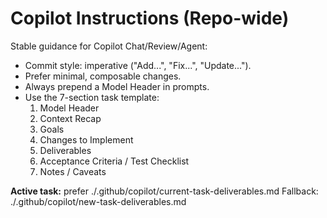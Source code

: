 # Copilot Instructions (Repo-wide)

Stable guidance for Copilot Chat/Review/Agent:
- Commit style: imperative ("Add...", "Fix...", "Update...").
- Prefer minimal, composable changes.
- Always prepend a Model Header in prompts.
- Use the 7-section task template:
  1) Model Header
  2) Context Recap
  3) Goals
  4) Changes to Implement
  5) Deliverables
  6) Acceptance Criteria / Test Checklist
  7) Notes / Caveats

**Active task:** prefer ./.github/copilot/current-task-deliverables.md
Fallback: ./.github/copilot/new-task-deliverables.md
